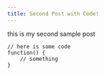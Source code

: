 ```yaml
---
title: Second Post with Code!
---
```

this is my second sample post

    // here is some code
    function() {
        // something
    }